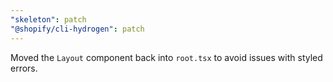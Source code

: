 ```yaml
---
"skeleton": patch
"@shopify/cli-hydrogen": patch
---
```


Moved the `Layout` component back into `root.tsx` to avoid issues with styled errors.
